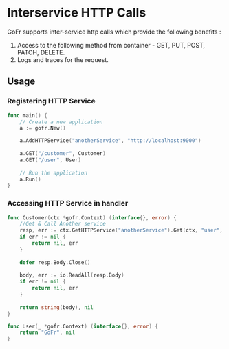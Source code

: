 # Interservice HTTP Calls

GoFr supports inter-service http calls which provide the following benefits :

1. Access to the following method from container - GET, PUT, POST, PATCH, DELETE.
2. Logs and traces for the request.

## Usage

### Registering HTTP Service

```go
func main() {
	// Create a new application
	a := gofr.New()

	a.AddHTTPService("anotherService", "http://localhost:9000")
	
	a.GET("/customer", Customer)
	a.GET("/user", User)
	
	// Run the application
	a.Run()
}
```

### Accessing HTTP Service in handler

```go
func Customer(ctx *gofr.Context) (interface{}, error) {
    //Get & Call Another service
    resp, err := ctx.GetHTTPService("anotherService").Get(ctx, "user", nil)
    if err != nil {
        return nil, err
    }
	
	defer resp.Body.Close()
	
    body, err := io.ReadAll(resp.Body)
    if err != nil {
        return nil, err
    }
    
    return string(body), nil
}

func User(_ *gofr.Context) (interface{}, error) {
    return "GoFr", nil
}
```